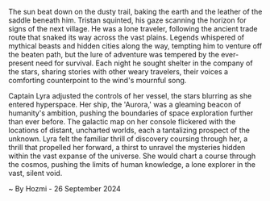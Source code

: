 
The sun beat down on the dusty trail, baking the earth and the leather of the saddle beneath him. Tristan squinted, his gaze scanning the horizon for signs of the next village. He was a lone traveler, following the ancient trade route that snaked its way across the vast plains. Legends whispered of mythical beasts and hidden cities along the way, tempting him to venture off the beaten path, but the lure of adventure was tempered by the ever-present need for survival. Each night he sought shelter in the company of the stars, sharing stories with other weary travelers, their voices a comforting counterpoint to the wind's mournful song.

Captain Lyra adjusted the controls of her vessel, the stars blurring as she entered hyperspace. Her ship, the 'Aurora,' was a gleaming beacon of humanity's ambition, pushing the boundaries of space exploration further than ever before. The galactic map on her console flickered with the locations of distant, uncharted worlds, each a tantalizing prospect of the unknown. Lyra felt the familiar thrill of discovery coursing through her, a thrill that propelled her forward, a thirst to unravel the mysteries hidden within the vast expanse of the universe. She would chart a course through the cosmos, pushing the limits of human knowledge, a lone explorer in the vast, silent void. 

~ By Hozmi - 26 September 2024
